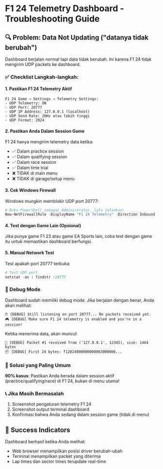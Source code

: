 # F1 24 Telemetry Dashboard - Troubleshooting Guide

## 🔍 Problem: Data Not Updating ("datanya tidak berubah")

Dashboard berjalan normal tapi data tidak berubah. Ini karena F1 24 tidak mengirim UDP packets ke dashboard.

### ✅ Checklist Langkah-langkah:

#### 1. **Pastikan F1 24 Telemetry Aktif**
```
F1 24 Game → Settings → Telemetry Settings:
- UDP Telemetry: ON
- UDP Port: 20777
- UDP IP Address: 127.0.0.1 (localhost)
- UDP Send Rate: 20Hz atau lebih tinggi
- UDP Format: 2024
```

#### 2. **Pastikan Anda Dalam Session Game**
F1 24 hanya mengirim telemetry data ketika:
- ✅ Dalam practice session
- ✅ Dalam qualifying session  
- ✅ Dalam race session
- ✅ Dalam time trial
- ❌ TIDAK di main menu
- ❌ TIDAK di garage/setup menu

#### 3. **Cek Windows Firewall**
Windows mungkin memblokir UDP port 20777:
```powershell
# Buka PowerShell sebagai Administrator, lalu jalankan:
New-NetFirewallRule -DisplayName "F1 24 Telemetry" -Direction Inbound -Protocol UDP -LocalPort 20777 -Action Allow
```

#### 4. **Test dengan Game Lain (Opsional)**
Jika punya game F1 23 atau game EA Sports lain, coba test dengan game itu untuk memastikan dashboard berfungsi.

#### 5. **Manual Network Test**
Test apakah port 20777 terbuka:
```powershell
# Test UDP port
netstat -an | findstr :20777
```

### 🐛 Debug Mode

Dashboard sudah memiliki debug mode. Jika berjalan dengan benar, Anda akan melihat:
```
⏰ [DEBUG] Still listening on port 20777... No packets received yet.
🎮 [DEBUG] Make sure F1 24 telemetry is enabled and you're in a session!
```

Ketika menerima data, akan muncul:
```
🎯 [DEBUG] Packet #1 received from ('127.0.0.1', 12345), size: 1464 bytes
📦 [DEBUG] First 24 bytes: f12024000000000002000000...
```

### 🎯 Solusi yang Paling Umum

**90% kasus**: Pastikan Anda berada dalam session aktif (practice/qualifying/race) di F1 24, bukan di menu utama!

### 📞 Jika Masih Bermasalah

1. Screenshot pengaturan telemetry F1 24
2. Screenshot output terminal dashboard
3. Konfirmasi bahwa Anda sedang dalam session game (tidak di menu)

## 🏁 Success Indicators

Dashboard berhasil ketika Anda melihat:
- Web browser menampilkan posisi driver berubah-ubah
- Terminal menampilkan packet yang diterima
- Lap times dan sector times terupdate real-time
